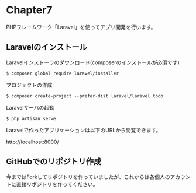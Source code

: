 # Chapter7

PHPフレームワーク「Laravel」を使ってアプリ開発を行います。

## Laravelのインストール

Laravelインストーラのダウンロード(composerのインストールが必須です)
```
$ composer global require laravel/installer
```

プロジェクトの作成
```
$ composer create-project --prefer-dist laravel/laravel todo
```

Laravelサーバの起動
```
$ php artisan serve
```

Laravelで作ったアプリケーションは以下のURLから閲覧できます。

http://localhost:8000/

## GitHubでのリポジトリ作成

今まではForkしてリポジトリを作っていましたが、これからは各個人のアカウントに直接リポジトリを作ってください。

